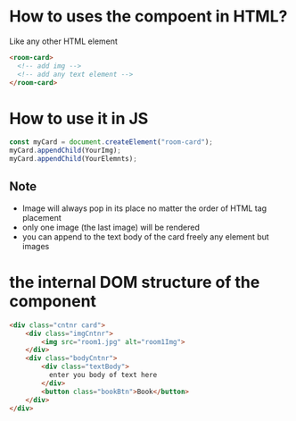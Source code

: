 # How to uses the compoent in HTML?
Like any other HTML element
```HTML
<room-card>
  <!-- add img -->
  <!-- add any text element -->
</room-card>
```

# How to use it in JS
```javascript
const myCard = document.createElement("room-card");
myCard.appendChild(YourImg);
myCard.appendChild(YourElemnts);
```

## Note
- Image will always pop in its place no matter the order of HTML tag placement
- only one image (the last image) will be rendered
- you can append to the text body of the card freely any element but images

# the internal DOM structure of the component
```HTML
<div class="cntnr card">
    <div class="imgCntnr">
        <img src="room1.jpg" alt="room1Img">
    </div>
    <div class="bodyCntnr">
        <div class="textBody">
          enter you body of text here
        </div>
        <button class="bookBtn">Book</button>
    </div>
</div>
```
